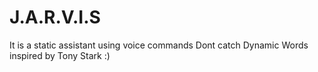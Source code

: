 # J.A.R.V.I.S
It is a static assistant using voice commands Dont catch Dynamic Words inspired by Tony Stark :)

